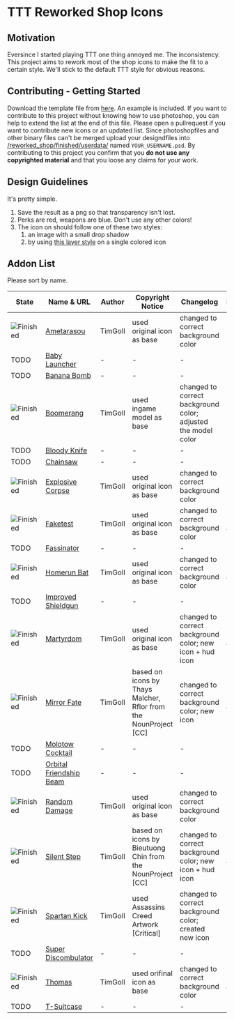 # TTT Reworked Shop Icons

## Motivation

Eversince I started playing TTT one thing annoyed me. The inconsistency. This project aims to rework most of the shop icons to make the fit to a certain style. We'll stick to the default TTT style for obvious reasons.

## Contributing - Getting Started

Download the template file from [here](https://github.com/TimGoll/ttt_addon_graphics/tree/master/reworked_shop/finished/templates/). An example is included. If you want to contribute to this project without knowing how to use photoshop, you can help to extend the list at the end of this file.
Please open a pullrequest if you want to contribute new icons or an updated list. Since photoshopfiles and other binary files can't be merged upload your designdfiles into [/reworked_shop/finished/userdata/](https://github.com/TimGoll/ttt_addon_graphics/tree/master/reworked_shop/finished/userdata/) named `YOUR_USERNAME.psd`.
By contributing to this project you confirm that you **do not use any copyrighted material** and that you loose any claims for your work.

## Design Guidelines

It's pretty simple.

1. Save the result as a png so that transparency isn't lost.
2. Perks are red, weapons are blue. Don't use any other colors!
3. The icon on should follow one of these two styles:
   1. an image with a small drop shadow
   2. by using [this layer style](https://github.com/TimGoll/ttt_addon_graphics/tree/master/reworked_shop/finished/styles/) on a single colored icon

## Addon List

Please sort by name.

State | Name & URL | Author | Copyright Notice | Changelog | Implemented
---|---|---|---|---|---
![Finished](https://github.com/TimGoll/ttt_addon_graphics/blob/master/reworked_shop/finished/icon_amaterasou.png?raw=true) | [Ametarasou](https://steamcommunity.com/sharedfiles/filedetails/?id=1188011508) | TimGoll | used original icon as base | changed to correct background color | &#x1F34E;
TODO | [Baby Launcher](https://steamcommunity.com/sharedfiles/filedetails/?id=319562947) | - | - | - | &#x1F539;
TODO | [Banana Bomb](https://steamcommunity.com/sharedfiles/filedetails/?id=922342968) | - | - | - | &#x1F539;
![Finished](https://github.com/TimGoll/ttt_addon_graphics/blob/master/reworked_shop/finished/icon_boomerang.png?raw=true) | [Boomerang](https://steamcommunity.com/sharedfiles/filedetails/?id=639521512) | TimGoll | used ingame model as base | changed to correct background color; adjusted the model color | &#x1F34E;
TODO | [Bloody Knife](https://steamcommunity.com/sharedfiles/filedetails/?id=380972923) | - | - | - | &#x1F539;
TODO | [Chainsaw](https://steamcommunity.com/sharedfiles/filedetails/?id=423895566) | - | - | - | &#x1F539;
![Finished](https://github.com/TimGoll/ttt_addon_graphics/blob/master/reworked_shop/finished/icon_explosive_corpse.png?raw=true) | [Explosive Corpse](https://steamcommunity.com/sharedfiles/filedetails/?id=359372950) | TimGoll | used original icon as base | changed to correct background color | &#x1F34E;
![Finished](https://github.com/TimGoll/ttt_addon_graphics/blob/master/reworked_shop/finished/icon_faketest.png?raw=true) | [Faketest](https://steamcommunity.com/sharedfiles/filedetails/?id=617179823) | TimGoll | used original icon as base | changed to correct background color | &#x1F34F; [in original addon]
TODO | [Fassinator](https://steamcommunity.com/sharedfiles/filedetails/?id=633134671) | - | - | - | &#x1F539;
![Finished](https://github.com/TimGoll/ttt_addon_graphics/blob/master/reworked_shop/finished/icon_homerun_bat.png?raw=true) | [Homerun Bat](https://steamcommunity.com/sharedfiles/filedetails/?id=648957314) | TimGoll | used original icon as base | changed to correct background color | &#x1F34F; [in original addon]
TODO | [Improved Shieldgun](https://steamcommunity.com/sharedfiles/filedetails/?id=264087175) | - | - | - | &#x1F539;
![Finished](https://github.com/TimGoll/ttt_addon_graphics/blob/master/reworked_shop/finished/icon_martyrdom.png?raw=true) | [Martyrdom](https://steamcommunity.com/sharedfiles/filedetails/?id=1630269736) | TimGoll | used original icon as base | changed to correct background color; new icon + hud icon | &#x1F34F; [in original addon]
![Finished](https://github.com/TimGoll/ttt_addon_graphics/blob/master/reworked_shop/finished/icon_mirrorfate.png?raw=true) | [Mirror Fate](https://steamcommunity.com/sharedfiles/filedetails/?id=611873052) | TimGoll | based on icons by Thays Malcher, Rflor from the NounProject [CC] | changed to correct background color; new icon | &#x1F34F; [in original addon]
TODO | [Molotow Cocktail](https://steamcommunity.com/sharedfiles/filedetails/?id=276959806) | - | - | - | &#x1F539;
TODO | [Orbital Friendship Beam](https://steamcommunity.com/sharedfiles/filedetails/?id=323013982) | - | - | - | &#x1F539;
![Finished](https://github.com/TimGoll/ttt_addon_graphics/blob/master/reworked_shop/finished/icon_random_damage.png?raw=true) | [Random Damage](https://steamcommunity.com/sharedfiles/filedetails/?id=609729626) | TimGoll | used original icon as base | changed to correct background color | &#x1F34E;
![Finished](https://github.com/TimGoll/ttt_addon_graphics/blob/master/reworked_shop/finished/icon_silentstep.png?raw=true) | [Silent Step](https://steamcommunity.com/sharedfiles/filedetails/?id=1137482209) | TimGoll | based on icons by Bieutuong Chin from the NounProject [CC] | changed to correct background color; new icon + hud icon | &#x1F34F; [in original addon]
![Finished](https://github.com/TimGoll/ttt_addon_graphics/blob/master/reworked_shop/finished/icon_sparta_kick.png?raw=true) | [Spartan Kick](https://steamcommunity.com/sharedfiles/filedetails/?id=922510848) | TimGoll | used Assassins Creed Artwork [Critical] | changed to correct background color; created new icon | &#x1F34E;
TODO | [Super Discombulator](https://steamcommunity.com/sharedfiles/filedetails/?id=481692085) | - | - | - | &#x1F539;
![Finished](https://github.com/TimGoll/ttt_addon_graphics/blob/master/reworked_shop/finished/icon_thomas.png?raw=true) | [Thomas](https://steamcommunity.com/sharedfiles/filedetails/?id=1584780982) | TimGoll | used orifinal icon as base | changed to correct background color | &#x1F34F; [in original addon]
TODO | [T-Suitcase](https://steamcommunity.com/sharedfiles/filedetails/?id=896084374) | - | - | - | &#x1F539;